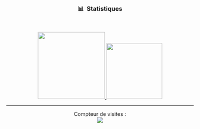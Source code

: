 ### <p align="center">📊 &nbsp;Statistiques</p>
<br>


<p align="center">
<a href="https://github.com/zarox0">
  <img height="180em" src="https://github-readme-stats-eight-theta.vercel.app/api?username=unknow-user0&show_icons=true&theme=react&include_all_commits=true&locale=fr"/>
  <img height="150em" src="https://github-readme-stats-eight-theta.vercel.app/api/top-langs/?username=unknow-user0&layout=compact&langs_count=8&theme=react&locale=fr"/>
</a>

</p>

-----

<p align="center"> 
  Compteur de visites :<br>
  <img src="https://profile-counter.glitch.me/unknow-user0/count.svg" />
</p>

